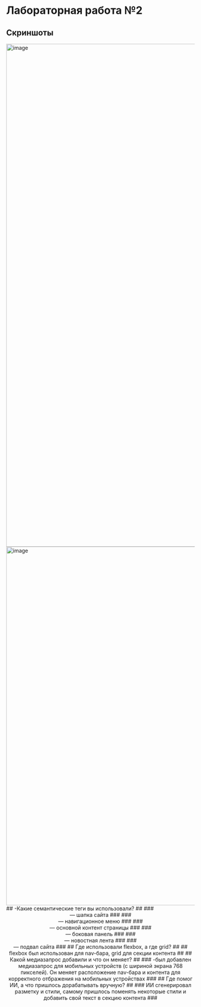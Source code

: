 # Лабораторная работа №2 #
## Скриншоты ##
<img width="2544" height="1339" alt="image" src="https://github.com/user-attachments/assets/0ace55e5-0cce-4126-8c13-ba8a0f984d0e" />
<img width="778" height="955" alt="image" src="https://github.com/user-attachments/assets/ff7699a9-32b9-4623-9f2d-577f6f88dd69" />
## -Какие семантические теги вы использовали? ##
### <header> — шапка сайта ###
### <nav> — навигационное меню ###
### <main> — основной контент страницы ###
### <aside> — боковая панель ###
### <section> — новостная лента ###
### <footer> — подвал сайта ###
## Где использовали flexbox, а где grid? ##
## flexbox был использован для nav-бара, grid для секции контента ##
## Какой медиазапрос добавили и что он меняет? ##
### -был добавлен медиазапрос для мобильных устройств (с шириной экрана 768 пикселей). Он меняет расположение nav-бара и контента для корректного отбражения на мобильных устройствах ###
## Где помог ИИ, а что пришлось дорабатывать вручную? ##
### ИИ сгенерировал разметку и стили, самому пришлось поменять некоторые стили и добавить свой текст в секцию контента ###
